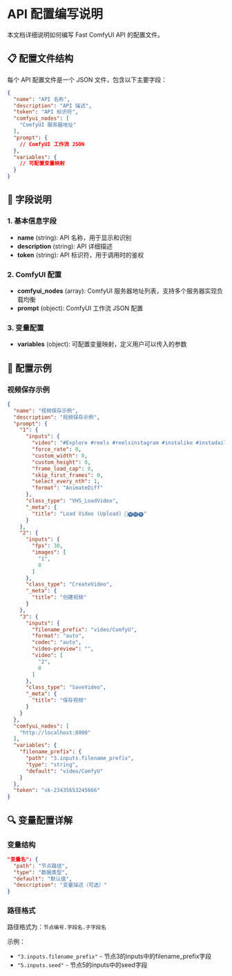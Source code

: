 # API 配置编写说明

本文档详细说明如何编写 Fast ComfyUI API 的配置文件。

## 📋 配置文件结构

每个 API 配置文件是一个 JSON 文件，包含以下主要字段：

```json
{
  "name": "API 名称",
  "description": "API 描述",
  "token": "API 标识符",
  "comfyui_nodes": [
    "ComfyUI 服务器地址"
  ],
  "prompt": {
    // ComfyUI 工作流 JSON
  },
  "variables": {
    // 可配置变量映射
  }
}
```

## 🔧 字段说明

### 1. 基本信息字段

- **name** (string): API 名称，用于显示和识别
- **description** (string): API 详细描述
- **token** (string): API 标识符，用于调用时的鉴权

### 2. ComfyUI 配置

- **comfyui_nodes** (array): ComfyUI 服务器地址列表，支持多个服务器实现负载均衡
- **prompt** (object): ComfyUI 工作流 JSON 配置

### 3. 变量配置

- **variables** (object): 可配置变量映射，定义用户可以传入的参数

## 📝 配置示例

### 视频保存示例

```json
{
  "name": "视频保存示例",
  "description": "视频保存示例",
  "prompt": {
    "1": {
      "inputs": {
        "video": "#Explore #reels #reelsinstagram #instalike #instadaily.mp4",
        "force_rate": 0,
        "custom_width": 0,
        "custom_height": 0,
        "frame_load_cap": 0,
        "skip_first_frames": 0,
        "select_every_nth": 1,
        "format": "AnimateDiff"
      },
      "class_type": "VHS_LoadVideo",
      "_meta": {
        "title": "Load Video (Upload) 🎥🅥🅗🅢"
      }
    },
    "2": {
      "inputs": {
        "fps": 30,
        "images": [
          "1",
          0
        ]
      },
      "class_type": "CreateVideo",
      "_meta": {
        "title": "创建视频"
      }
    },
    "3": {
      "inputs": {
        "filename_prefix": "video/ComfyU",
        "format": "auto",
        "codec": "auto",
        "video-preview": "",
        "video": [
          "2",
          0
        ]
      },
      "class_type": "SaveVideo",
      "_meta": {
        "title": "保存视频"
      }
    }
  },
  "comfyui_nodes": [
    "http://localhost:8000"
  ],
  "variables": {
    "filename_prefix": {
      "path": "3.inputs.filename_prefix",
      "type": "string",
      "default": "video/ComfyU"
    }
  },
  "token": "sk-23435653245666"
}
```

## 🔍 变量配置详解

### 变量结构

```json
"变量名": {
  "path": "节点路径",
  "type": "数据类型",
  "default": "默认值",
  "description": "变量描述（可选）"
}
```

### 路径格式

路径格式为：`节点编号.字段名.子字段名`

示例：
- `"3.inputs.filename_prefix"` - 节点3的inputs中的filename_prefix字段
- `"5.inputs.seed"` - 节点5的inputs中的seed字段

